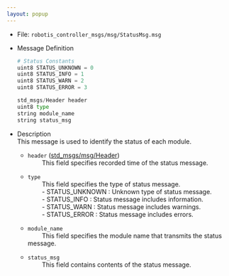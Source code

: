```yaml
---
layout: popup
---
```


- File: `robotis_controller_msgs/msg/StatusMsg.msg`

- Message Definition
  ```py
  # Status Constants
  uint8 STATUS_UNKNOWN = 0
  uint8 STATUS_INFO = 1
  uint8 STATUS_WARN = 2
  uint8 STATUS_ERROR = 3

  std_msgs/Header header
  uint8 type
  string module_name
  string status_msg
  ```

- Description  
This message is used to identify the status of each module.

    * `header` ([std_msgs/msg/Header])  
&emsp;&emsp; This field specifies recorded time of the status message.

    * `type`  
&emsp;&emsp; This field specifies the type of status message.  
&emsp;&emsp; - STATUS_UNKNOWN : Unknown type of status message.  
&emsp;&emsp; - STATUS_INFO : Status message includes information.  
&emsp;&emsp; - STATUS_WARN : Status message includes warnings.  
&emsp;&emsp; - STATUS_ERROR : Status message includes errors.  

    * `module_name`  
&emsp;&emsp; This field specifies the module name that transmits the status message.

    * `status_msg`  
&emsp;&emsp; This field contains contents of the status message.

[std_msgs/msg/Header]: /docs/en/platform/msgs/std_msgs_header/#std-msgs-header
